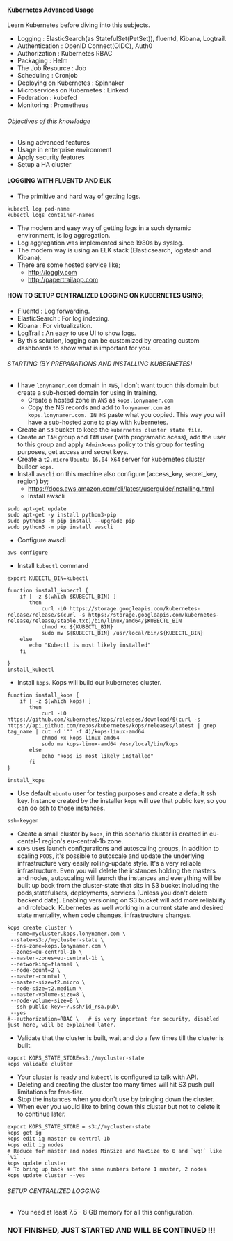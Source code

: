 #### Kubernetes Advanced Usage  
Learn Kubernetes before diving into this subjects.  
- Logging : ElasticSearch(as StatefulSet(PetSet)), fluentd, Kibana, Logtrail.  
- Authentication : OpenID Connect(OIDC), Auth0  
- Authorization : Kubernetes RBAC  
- Packaging : Helm  
- The Job Resource : Job 
- Scheduling : Cronjob   
- Deploying on Kubernetes : Spinnaker  
- Microservices on Kubernetes : Linkerd  
- Federation : kubefed  
- Monitoring : Prometheus  

###### Objectives of this knowledge
- Using advanced features  
- Usage in enterprise environment  
- Apply security features  
- Setup a HA cluster  

#### LOGGING WITH FLUENTD AND ELK
- The primitive and hard way of getting logs.  
```
kubectl log pod-name
kubectl logs container-names
```
- The modern and easy way of getting logs in a such dynamic environment, is log aggregation.  
- Log aggregation was implemented since 1980s by syslog.  
- The modern way is using an ELK stack (Elasticsearch, logstash and Kibana).  
- There are some hosted service like;  
    - http://loggly.com
    - http://papertrailapp.com

#### HOW TO SETUP CENTRALIZED LOGGING ON KUBERNETES USING;
- Fluentd : Log forwarding.  
- ElasticSearch : For log indexing.  
- Kibana : For virtualization.  
- LogTrail : An easy to use UI to show logs.  
- By this solution, logging can be customized by creating custom dashboards to show what is important for you.  

###### STARTING (BY PREPARATIONS AND INSTALLING KUBERNETES)  
- I have `lonynamer.com` domain in `AWS`, I don't want touch this domain but create a sub-hosted domain for using in training.  
  - Create a hosted zone in `AWS` as `kops.lonynamer.com`  
  - Copy the NS records and add to `lonynamer.com` as `kops.lonynamer.com. IN NS` paste what you copied. This way you will have a sub-hosted zone to play with kubernetes.  
- Create an `S3` bucket to keep the `kubernetes cluster state file`.  
- Create an `IAM` group and `IAM` user (with programatic acess), add the user to this group and apply `AdminAcess` policy to this group for testing purposes, get access and secret keys.  
- Create a `t2.micro` `Ubuntu 16.04 X64` server for kubernetes cluster builder `kops`.  
- Install `awscli` on this machine also configure (access_key, secret_key, region) by;  
  - https://docs.aws.amazon.com/cli/latest/userguide/installing.html  
  - Install awscli  
```
sudo apt-get update
sudo apt-get -y install python3-pip
sudo python3 -m pip install --upgrade pip
sudo python3 -m pip install awscli
```
  - Configure awscli  
```
aws configure
```
- Install `kubectl` command  
```
export KUBECTL_BIN=kubectl
 
function install_kubectl {
    if [ -z $(which $KUBECTL_BIN) ]
       then
           curl -LO https://storage.googleapis.com/kubernetes-release/release/$(curl -s https://storage.googleapis.com/kubernetes-release/release/stable.txt)/bin/linux/amd64/$KUBECTL_BIN
           chmod +x ${KUBECTL_BIN}
           sudo mv ${KUBECTL_BIN} /usr/local/bin/${KUBECTL_BIN}
    else
       echo "Kubectl is most likely installed"
    fi
 
}
install_kubectl
```
- Install `kops`. Kops will build our kubernetes cluster.  
```
function install_kops {
    if [ -z $(which kops) ]
       then
           curl -LO https://github.com/kubernetes/kops/releases/download/$(curl -s https://api.github.com/repos/kubernetes/kops/releases/latest | grep tag_name | cut -d '"' -f 4)/kops-linux-amd64
           chmod +x kops-linux-amd64
           sudo mv kops-linux-amd64 /usr/local/bin/kops
       else
           echo "kops is most likely installed"
       fi
}
 
install_kops
```
- Use default `ubuntu` user for testing purposes and create a default ssh key. Instance created by the installer `kops` will use that public key, so you can do ssh to those instances.  
```
ssh-keygen
```
- Create a small cluster by `kops`, in this scenario cluster is created in eu-cental-1 region's eu-central-1b zone.  
- `KOPS` uses launch configurations and autoscaling groups, in addition to scaling `PODS`, it's possible to autoscale and update the underlying infrastructure very easily rolling-update style.  It's a very reliable infrastructure. Even you will delete the instances holding the masters and nodes, autoscaling will launch the instances and everything will be built up back from the cluster-state that sits in S3 bucket including the pods,statefulsets, deployments, services (Unless you don't delete backend data). Enabling versioning on S3 bucket will add more reliability and roleback. Kubernetes as well working in a current state and desired state mentality, when code changes, infrastructure changes.  
```
kops create cluster \
 --name=mycluster.kops.lonynamer.com \
 --state=s3://mycluster-state \
 --dns-zone=kops.lonynamer.com \
 --zones=eu-central-1b \
 --master-zones=eu-central-1b \
 --networking=flannel \
 --node-count=2 \
 --master-count=1 \
 --master-size=t2.micro \
 --node-size=t2.medium \
 --master-volume-size=8 \
 --node-volume-size=8 \
 --ssh-public-key=~/.ssh/id_rsa.pub\
 --yes
#--authorization=RBAC \   # is very important for security, disabled just here, will be explained later.  
```
- Validate that the cluster is built, wait and do a few times till the cluster is built.  
```
export KOPS_STATE_STORE=s3://mycluster-state
kops validate cluster
```
- Your cluster is ready and `kubectl` is configured to talk with API.  
- Deleting and creating the cluster too many times will hit S3 push pull limitations for free-tier.  
- Stop the instances when you don't use by bringing down the cluster.  
- When ever you would like to bring down this cluster but not to delete it to continue later.  
```
export KOPS_STATE_STORE = s3://mycluster-state
kops get ig
kops edit ig master-eu-central-1b
kops edit ig nodes
# Reduce for master and nodes MinSize and MaxSize to 0 and `wq!` like `vi` .
kops update cluster
# To bring up back set the same numbers before 1 master, 2 nodes
kops update cluster --yes
```

###### SETUP CENTRALIZED LOGGING
- You need at least 7.5 - 8 GB memory for all this configuration.  


### NOT FINISHED, JUST STARTED AND WILL BE CONTINUED !!!



